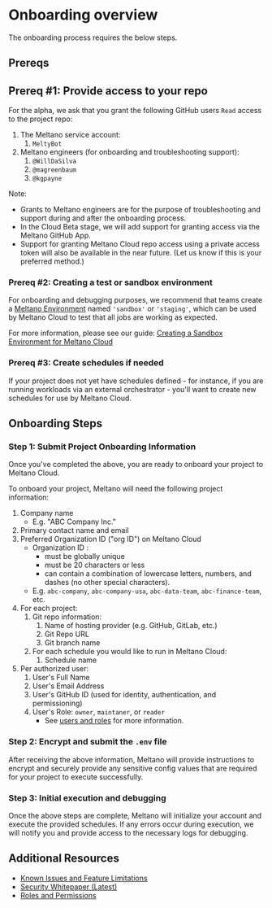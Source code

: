 # Onboarding overview

The onboarding process requires the below steps.

## Prereqs

## Prereq #1: Provide access to your repo

For the alpha, we ask that you grant the following GitHub users `Read` access to the project repo:

1. The Meltano service account:
    1. `MeltyBot`
1. Meltano engineers (for onboarding and troubleshooting support):
    1. `@WillDaSilva`
    1. `@magreenbaum`
    1. `@kgpayne`

Note:

- Grants to Meltano engineers are for the purpose of troubleshooting and support during and after the onboarding process.
- In the Cloud Beta stage, we will add support for granting access via the Meltano GitHub App.
- Support for granting Meltano Cloud repo access using a private access token will also be available in the near future. (Let us know if this is your preferred method.)

### Prereq #2: Creating a test or sandbox environment

For onboarding and debugging purposes, we recommend that teams create a [Meltano Environment](https://docs.meltano.com/concepts/environments) named `'sandbox'` or `'staging'`, which can be used by Meltano Cloud to test that all jobs are working as expected.

For more information, please see our guide: [Creating a Sandbox Environment for Meltano Cloud](sandbox_environments.md)

### Prereq #3: Create schedules if needed

If your project does not yet have schedules defined - for instance, if you are running workloads via an external orchestrator - you'll want to create new schedules for use by Meltano Cloud.

## Onboarding Steps

### Step 1: Submit Project Onboarding Information

Once you've completed the above, you are ready to onboard your project to Meltano Cloud.

To onboard your project, Meltano will need the following project information:

1. Company name
   - E.g. "ABC Company Inc."
1. Primary contact name and email
1. Preferred Organization ID ("org ID") on Meltano Cloud
   - Organization ID :
     - must be globally unique
     - must be 20 characters or less
     - can contain a combination of lowercase letters, numbers, and dashes (no other special characters).
   - E.g. `abc-company`, `abc-company-usa`, `abc-data-team`, `abc-finance-team`, etc.
1. For each project:
    1. Git repo information:
        1. Name of hosting provider (e.g. GitHub, GitLab, etc.)
        1. Git Repo URL
        1. Git branch name
    1. For each schedule you would like to run in Meltano Cloud:
        1. Schedule name
1. Per authorized user:
    1. User's Full Name
    1. User's Email Address
    1. User's GitHub ID (used for identity, authentication, and permissioning)
    1. User's Role: `owner`, `maintaner`, or `reader`
       - See [users and roles](roles_and_permissions.md) for more information.

### Step 2: Encrypt and submit the `.env` file

After receiving the above information, Meltano will provide instructions to encrypt and securely provide any sensitive config values that are required for your project to execute successfully.

### Step 3: Initial execution and debugging

Once the above steps are complete, Meltano will initialize your account and execute the provided schedules. If any errors occur during execution, we will notify you and provide access to the necessary logs for debugging.

## Additional Resources

- [Known Issues and Feature Limitations](known_issues.md)
- [Security Whitepaper (Latest)](security.md)
- [Roles and Permissions](roles_and_permissions.md)
